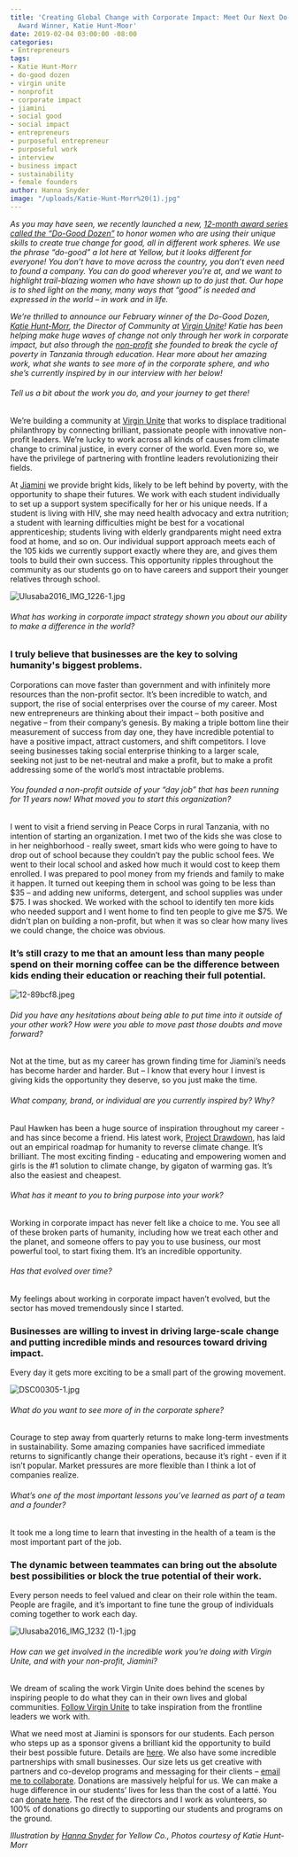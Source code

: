 ```yaml
---
title: 'Creating Global Change with Corporate Impact: Meet Our Next Do-Good Dozen
  Award Winner, Katie Hunt-Moor'
date: 2019-02-04 03:00:00 -08:00
categories:
- Entrepreneurs
tags:
- Katie Hunt-Morr
- do-good dozen
- virgin unite
- nonprofit
- corporate impact
- jiamini
- social good
- social impact
- entrepreneurs
- purposeful entrepreneur
- purposeful work
- interview
- business impact
- sustainability
- female founders
author: Hanna Snyder
image: "/uploads/Katie-Hunt-Morr%20(1).jpg"
---
```


_As you may have seen, we recently launched a new, [12-month award series called the “Do-Good Dozen”](https://yellowcollective.lpages.co/do-good-dozen/) to honor women who are using their unique skills to create true change for good, all in different work spheres. We use the phrase “do-good” a lot here at Yellow, but it looks different for everyone! You don’t have to move across the country, you don’t even need to found a company. You can do good wherever you’re at, and we want to highlight trail-blazing women who have shown up to do just that. Our hope is to shed light on the many, many ways that “good” is needed and expressed in the world – in work and in life._
 
_We’re thrilled to announce our February winner of the Do-Good Dozen, [Katie Hunt-Morr](https://www.virgin.com/person/katie-hunt-morr), the Director of Community at [Virgin Unite](https://www.virgin.com/unite/)! Katie has been helping make huge waves of change not only through her work in corporate impact, but also through the [non-profit](https://jiamini.org/) she founded to break the cycle of poverty in Tanzania through education. Hear more about her amazing work, what she wants to see more of in the corporate sphere, and who she’s currently inspired by in our interview with her below!_

###### Tell us a bit about the work you do, and your journey to get there!

We’re building a community at [Virgin Unite](https://www.virgin.com/unite/) that works to displace traditional philanthropy by connecting brilliant, passionate people with innovative non-profit leaders. We’re lucky to work across all kinds of causes from climate change to criminal justice, in every corner of the world. Even more so, we have the privilege of partnering with frontline leaders revolutionizing their fields. 

At [Jiamini](https://jiamini.org/) we provide bright kids, likely to be left behind by poverty, with the opportunity to shape their futures. We work with each student individually to set up a support system specifically for her or his unique needs. If a student is living with HIV, she may need health advocacy and extra nutrition; a student with learning difficulties might be best for a vocational apprenticeship; students living with elderly grandparents might need extra food at home, and so on. Our individual support approach meets each of the 105 kids we currently support exactly where they are, and gives them tools to build their own success. This opportunity ripples throughout the community as our students go on to have careers and support their younger relatives through school. 

![Ulusaba2016_IMG_1226-1.jpg](/uploads/Ulusaba2016_IMG_1226-1.jpg)
 
###### What has working in corporate impact strategy shown you about our ability to make a difference in the world?

### I truly believe that businesses are the key to solving humanity's biggest problems. 

Corporations can move faster than government and with infinitely more resources than the non-profit sector. It’s been incredible to watch, and support, the rise of social enterprises over the course of my career. Most new entrepreneurs are thinking about their impact – both positive and negative – from their company’s genesis. By making a triple bottom line their measurement of success from day one, they have incredible potential to have a positive impact, attract customers, and shift competitors. I love seeing businesses taking social enterprise thinking to a larger scale, seeking not just to be net-neutral and make a profit, but to make a profit addressing some of the world’s most intractable problems. 

###### You founded a non-profit outside of your “day job” that has been running for 11 years now! What moved you to start this organization? 

I went to visit a friend serving in Peace Corps in rural Tanzania, with no intention of starting an organization. I met two of the kids she was close to in her neighborhood - really sweet, smart kids who were going to have to drop out of school because they couldn’t pay the public school fees. We went to their local school and asked how much it would cost to keep them enrolled. I was prepared to pool money from my friends and family to make it happen. It turned out keeping them in school was going to be less than $35 – and adding new uniforms, detergent, and school supplies was under $75. I was shocked. We worked with the school to identify ten more kids who needed support and I went home to find ten people to give me $75. We didn’t plan on building a non-profit, but when it was so clear how many lives we could change, the choice was obvious. 

### It’s still crazy to me that an amount less than many people spend on their morning coffee can be the difference between kids ending their education or reaching their full potential. 

![12-89bcf8.jpeg](/uploads/12-89bcf8.jpeg)

###### Did you have any hesitations about being able to put time into it outside of your other work? How were you able to move past those doubts and move forward?

Not at the time, but as my career has grown finding time for Jiamini’s needs has become harder and harder. But – I know that every hour I invest is giving kids the opportunity they deserve, so you just make the time. 

###### What company, brand, or individual are you currently inspired by? Why?

Paul Hawken has been a huge source of inspiration throughout my career - and has since become a friend. His latest work, [Project Drawdown](https://www.drawdown.org/), has laid out an empirical roadmap for humanity to reverse climate change. It’s brilliant. The most exciting finding - educating and empowering women and girls is the #1 solution to climate change, by gigaton of warming gas. It’s also the easiest and cheapest. 

###### What has it meant to you to bring purpose into your work? 

Working in corporate impact has never felt like a choice to me. You see all of these broken parts of humanity, including how we treat each other and the planet, and someone offers to pay you to use business, our most powerful tool, to start fixing them. It’s an incredible opportunity.  

###### Has that evolved over time?

My feelings about working in corporate impact haven’t evolved, but the sector has moved tremendously since I started. 

### Businesses are willing to invest in driving large-scale change and putting incredible minds and resources toward driving impact. 

Every day it gets more exciting to be a small part of the growing movement. 

![DSC00305-1.jpg](/uploads/DSC00305-1.jpg)

###### What do you want to see more of in the corporate sphere?

Courage to step away from quarterly returns to make long-term investments in sustainability. Some amazing companies have sacrificed immediate returns to significantly change their operations, because it’s right - even if it isn’t popular. Market pressures are more flexible than I think a lot of companies realize. 

###### What’s one of the most important lessons you’ve learned as part of a team and a founder?

It took me a long time to learn that investing in the health of a team is the most important part of the job. 

### The dynamic between teammates can bring out the absolute best possibilities or block the true potential of their work. 

Every person needs to feel valued and clear on their role within the team. People are fragile, and it’s important to fine tune the group of individuals coming together to work each day. 

![Ulusaba2016_IMG_1232 (1)-1.jpg](/uploads/Ulusaba2016_IMG_1232%20(1)-1.jpg)

###### How can we get involved in the incredible work you’re doing with Virgin Unite, and with your non-profit, Jiamini?

We dream of scaling the work Virgin Unite does behind the scenes by inspiring people to do what they can in their own lives and global communities. [Follow Virgin Unite](https://www.virgin.com/unite/contact-us-faqs) to take inspiration from the frontline leaders we work with. 

What we need most at Jiamini is sponsors for our students. Each person who steps up as a sponsor givens a brilliant kid the opportunity to build their best possible future. Details are [here](https://jiamini.org/our-work/sponsorship/). We also have some incredible partnerships with small businesses. Our size lets us get creative with partners and co-develop programs and messaging for their clients – [email me to collaborate](mailto:katie@jiamini.org). Donations are massively helpful for us. We can make a huge difference in our students’ lives for less than the cost of a latté. You can [donate here](https://jiamini.org/product/donations/). The rest of the directors and I work as volunteers, so 100% of donations go directly to supporting our students and programs on the ground. 

_Illustration by [Hanna Snyder](http://hancreative.co/) for Yellow Co., Photos courtesy of Katie Hunt-Morr_
